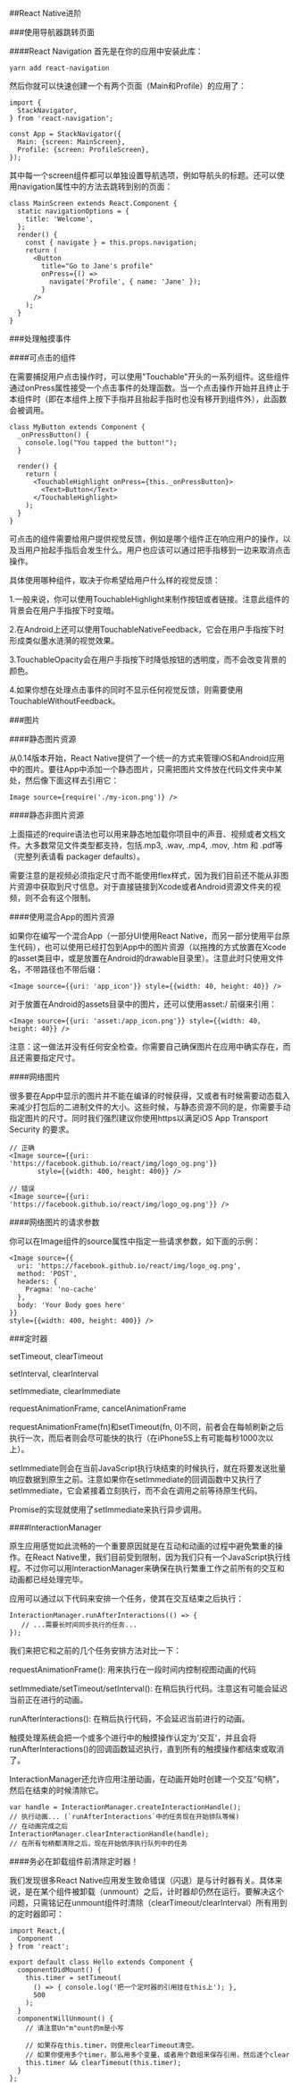 ##React Native进阶

###使用导航器跳转页面

####React Navigation
首先是在你的应用中安装此库：

	yarn add react-navigation

然后你就可以快速创建一个有两个页面（Main和Profile）的应用了：

	import {
	  StackNavigator,
	} from 'react-navigation';
	
	const App = StackNavigator({
	  Main: {screen: MainScreen},
	  Profile: {screen: ProfileScreen},
	});

其中每一个screen组件都可以单独设置导航选项，例如导航头的标题。还可以使用navigation属性中的方法去跳转到别的页面：

	class MainScreen extends React.Component {
	  static navigationOptions = {
	    title: 'Welcome',
	  };
	  render() {
	    const { navigate } = this.props.navigation;
	    return (
	      <Button
	        title="Go to Jane's profile"
	        onPress={() =>
	          navigate('Profile', { name: 'Jane' });
	        }
	      />
	    );
	  }
	}

###处理触摸事件

####可点击的组件

在需要捕捉用户点击操作时，可以使用"Touchable"开头的一系列组件。这些组件通过onPress属性接受一个点击事件的处理函数。当一个点击操作开始并且终止于本组件时（即在本组件上按下手指并且抬起手指时也没有移开到组件外），此函数会被调用。
	
	class MyButton extends Component {
	  _onPressButton() {
	    console.log("You tapped the button!");
	  }
	
	  render() {
	    return (
	      <TouchableHighlight onPress={this._onPressButton}>
	        <Text>Button</Text>
	      </TouchableHighlight>
	    );
	  }
	}

可点击的组件需要给用户提供视觉反馈，例如是哪个组件正在响应用户的操作，以及当用户抬起手指后会发生什么。用户也应该可以通过把手指移到一边来取消点击操作。

具体使用哪种组件，取决于你希望给用户什么样的视觉反馈：

1.一般来说，你可以使用TouchableHighlight来制作按钮或者链接。注意此组件的背景会在用户手指按下时变暗。

2.在Android上还可以使用TouchableNativeFeedback，它会在用户手指按下时形成类似墨水涟漪的视觉效果。

3.TouchableOpacity会在用户手指按下时降低按钮的透明度，而不会改变背景的颜色。

4.如果你想在处理点击事件的同时不显示任何视觉反馈，则需要使用TouchableWithoutFeedback。

###图片

####静态图片资源

从0.14版本开始，React Native提供了一个统一的方式来管理iOS和Android应用中的图片。要往App中添加一个静态图片，只需把图片文件放在代码文件夹中某处，然后像下面这样去引用它：

	Image source={require('./my-icon.png')} />	

####静态非图片资源

上面描述的require语法也可以用来静态地加载你项目中的声音、视频或者文档文件。大多数常见文件类型都支持，包括.mp3, .wav, .mp4, .mov, .htm 和 .pdf等（完整列表请看 packager defaults）。

需要注意的是视频必须指定尺寸而不能使用flex样式，因为我们目前还不能从非图片资源中获取到尺寸信息。对于直接链接到Xcode或者Android资源文件夹的视频，则不会有这个限制。

####使用混合App的图片资源

如果你在编写一个混合App（一部分UI使用React Native，而另一部分使用平台原生代码），也可以使用已经打包到App中的图片资源（以拖拽的方式放置在Xcode的asset类目中，或是放置在Android的drawable目录里）。注意此时只使用文件名，不带路径也不带后缀：

	<Image source={{uri: 'app_icon'}} style={{width: 40, height: 40}} />

对于放置在Android的assets目录中的图片，还可以使用asset:/ 前缀来引用：

	<Image source={{uri: 'asset:/app_icon.png'}} style={{width: 40, height: 40}} />
注意：这一做法并没有任何安全检查。你需要自己确保图片在应用中确实存在，而且还需要指定尺寸。

####网络图片

很多要在App中显示的图片并不能在编译的时候获得，又或者有时候需要动态载入来减少打包后的二进制文件的大小。这些时候，与静态资源不同的是，你需要手动指定图片的尺寸。同时我们强烈建议你使用https以满足iOS App Transport Security 的要求。
	
	// 正确
	<Image source={{uri: 'https://facebook.github.io/react/img/logo_og.png'}}
	       style={{width: 400, height: 400}} />
	
	// 错误
	<Image source={{uri: 'https://facebook.github.io/react/img/logo_og.png'}} />

####网络图片的请求参数

你可以在Image组件的source属性中指定一些请求参数，如下面的示例：

	<Image source={{
	  uri: 'https://facebook.github.io/react/img/logo_og.png',
	  method: 'POST',
	  headers: {
	    Pragma: 'no-cache'
	  },
	  body: 'Your Body goes here'
	}}
	style={{width: 400, height: 400}} />

###定时器

setTimeout, clearTimeout

setInterval, clearInterval

setImmediate, clearImmediate

requestAnimationFrame, cancelAnimationFrame

requestAnimationFrame(fn)和setTimeout(fn, 0)不同，前者会在每帧刷新之后执行一次，而后者则会尽可能快的执行（在iPhone5S上有可能每秒1000次以上）。

setImmediate则会在当前JavaScript执行块结束的时候执行，就在将要发送批量响应数据到原生之前。注意如果你在setImmediate的回调函数中又执行了setImmediate，它会紧接着立刻执行，而不会在调用之前等待原生代码。

Promise的实现就使用了setImmediate来执行异步调用。

####InteractionManager

原生应用感觉如此流畅的一个重要原因就是在互动和动画的过程中避免繁重的操作。在React Native里，我们目前受到限制，因为我们只有一个JavaScript执行线程。不过你可以用InteractionManager来确保在执行繁重工作之前所有的交互和动画都已经处理完毕。

应用可以通过以下代码来安排一个任务，使其在交互结束之后执行：

	InteractionManager.runAfterInteractions(() => {
	   // ...需要长时间同步执行的任务...
	});

我们来把它和之前的几个任务安排方法对比一下：

requestAnimationFrame(): 用来执行在一段时间内控制视图动画的代码

setImmediate/setTimeout/setInterval(): 在稍后执行代码。注意这有可能会延迟当前正在进行的动画。

runAfterInteractions(): 在稍后执行代码，不会延迟当前进行的动画。

触摸处理系统会把一个或多个进行中的触摸操作认定为'交互'，并且会将runAfterInteractions()的回调函数延迟执行，直到所有的触摸操作都结束或取消了。

InteractionManager还允许应用注册动画，在动画开始时创建一个交互“句柄”，然后在结束的时候清除它。
	
	var handle = InteractionManager.createInteractionHandle();
	// 执行动画... (`runAfterInteractions`中的任务现在开始排队等候)
	// 在动画完成之后
	InteractionManager.clearInteractionHandle(handle);
	// 在所有句柄都清除之后，现在开始依序执行队列中的任务

####务必在卸载组件前清除定时器！

我们发现很多React Native应用发生致命错误（闪退）是与计时器有关。具体来说，是在某个组件被卸载（unmount）之后，计时器却仍然在运行。要解决这个问题，只需铭记在unmount组件时清除（clearTimeout/clearInterval）所有用到的定时器即可：
	
	import React,{
	  Component
	} from 'react';
	
	export default class Hello extends Component {
	  componentDidMount() {
	    this.timer = setTimeout(
	      () => { console.log('把一个定时器的引用挂在this上'); },
	      500
	    );
	  }
	  componentWillUnmount() {
	    // 请注意Un"m"ount的m是小写
	
	    // 如果存在this.timer，则使用clearTimeout清空。
	    // 如果你使用多个timer，那么用多个变量，或者用个数组来保存引用，然后逐个clear
	    this.timer && clearTimeout(this.timer);
	  }
	};
